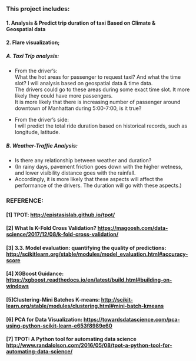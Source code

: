 ### This project includes:
#### 1. Analysis & Predict trip duration of taxi Based on Climate & Geospatial data 
#### 2. Flare visualization;  

##### A. Taxi Trip analysis:  
* From the driver’s:  
What the hot areas for passenger to request taxi? And what the time slot? I will analysis based on geospatial data & time data.  
The drivers could go to these areas during some exact time slot. It more likely they could have more passengers.  
It is more likely that there is increasing number of passenger around downtown of Manhattan during 5:00-7:00, is it true?  

* From the driver’s side:  
I will predict the total ride duration based on historical records, such as longitude, latitude.  

##### B. Weather-Traffic Analysis:  
* Is there any relationship between weather and duration?  
* (In rainy days, pavement friction goes down with the higher wetness, and lower visibility distance goes with the rainfall.  
* Accordingly, it is more likely that these aspects will affect the performance of the drivers. The duration will go with these aspects.)  

### REFERENCE:  
#### [1] TPOT: http://epistasislab.github.io/tpot/  
#### [2] What Is K-Fold Cross Validation? https://magoosh.com/data-science/2017/12/08/k-fold-cross-validation/  
#### [3] 3.3. Model evaluation: quantifying the quality of predictions: http://scikitlearn.org/stable/modules/model_evaluation.html#accuracy-score  
#### [4] XGBoost Guidance: https://xgboost.readthedocs.io/en/latest/build.html#building-on-windows  
#### [5]Clustering-Mini Batches K-means: http://scikit-learn.org/stable/modules/clustering.html#mini-batch-kmeans  
#### [6] PCA for Data Visualization: https://towardsdatascience.com/pca-using-python-scikit-learn-e653f8989e60  
#### [7] TPOT: A Python tool for automating data science http://www.randalolson.com/2016/05/08/tpot-a-python-tool-for-automating-data-science/  
